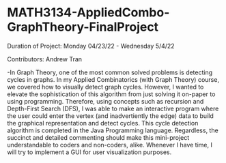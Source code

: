 # MATH3134-AppliedCombo-GraphTheory-FinalProject

Duration of Project: Monday 04/23/22 - Wednesday 5/4/22

Contributors: Andrew Tran

-In Graph Theory, one of the most common solved problems is detecting cycles in graphs. In my Applied Combinatorics (with Graph Theory) course, we covered how to visually detect graph cycles. However, I wanted to elevate the sophistication of this algorithm from just solving it on-paper to using programming. Therefore, using concepts such as recursion and Depth-First Search (DFS), I was able to make an interactive program where the user could enter the vertex (and inadvertiently the edge) data to build the graphical representation and detect cycles. This cycle detection algorithm is completed in the Java Programming language. Regardless, the succinct and detailed commenting should make this mini-project understandable to coders and non-coders, alike. Whenever I have time, I will try to implement a GUI for user visualization purposes.
